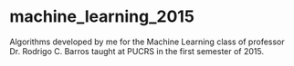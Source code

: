 # machine_learning_2015
Algorithms developed by me for the Machine Learning class of professor Dr. Rodrigo C. Barros taught at PUCRS in the first semester of 2015.
